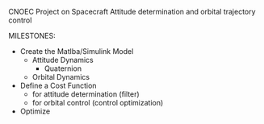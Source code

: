 CNOEC Project on Spacecraft Attitude determination and orbital trajectory control

MILESTONES:
- Create the Matlba/Simulink Model
    - Attitude Dynamics
        - Quaternion
    - Orbital Dynamics
- Define a Cost Function
    - for attitude determination (filter)
    - for orbital control (control optimization)
- Optimize